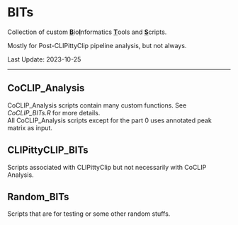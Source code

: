 # BITs
Collection of custom <ins>**B**</ins>io<ins>**I**</ins>nformatics <ins>**T**</ins>ools and <ins>**S**</ins>cripts.

Mostly for Post-CLIPittyClip pipeline analysis, but not always. 

Last Update: 2023-10-25

----
## CoCLIP_Analysis
CoCLIP_Analysis scripts contain many custom functions. See *CoCLIP_BITs.R* for more details.<br>
All CoCLIP_Analysis scripts except for the part 0 uses annotated peak matrix as input.

## CLIPittyCLIP_BITs
Scripts associated with CLIPittyClip but not necessarily with CoCLIP Analysis.

## Random_BITs
Scripts that are for testing or some other random stuffs.

